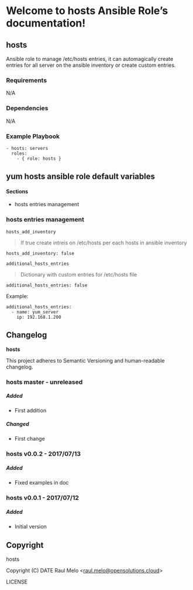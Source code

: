 Welcome to hosts Ansible Role’s documentation!
==============================================

hosts
-----

Ansible role to manage /etc/hosts entries, it can automagically create
entries for all server on the ansible inventory or create custom
entries.

### Requirements

N/A

### Dependencies

N/A

### Example Playbook

    - hosts: servers
      roles:
        - { role: hosts }

yum hosts ansible role default variables
----------------------------------------

#### Sections

-   hosts entries management

### hosts entries management

`hosts_add_inventory`

> If true create intreis on /etc/hosts per each hosts in ansible
> inventory

    hosts_add_inventory: false

`additional_hosts_entries`

> Dictionary with custom entries for /etc/hosts file

    additional_hosts_entries: false

Example:

    additional_hosts_entries:
      - name: yum_server
        ip: 192.168.1.200

Changelog
---------

**hosts**

This project adheres to Semantic Versioning and human-readable
changelog.

### hosts master - unreleased

##### Added

-   First addition

##### Changed

-   First change

### hosts v0.0.2 - 2017/07/13

##### Added

-   Fixed examples in doc

### hosts v0.0.1 - 2017/07/12

##### Added

-   Initial version

Copyright
---------

hosts

Copyright (C) DATE Raul Melo &lt;<raul.melo@opensolutions.cloud>&gt;

LICENSE
